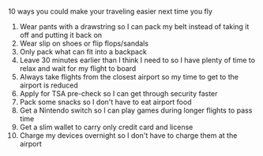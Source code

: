 10 ways you could make your traveling easier next time you fly

1. Wear pants with a drawstring so I can pack my belt instead of taking it off and putting it back on
1. Wear slip on shoes or flip flops/sandals
1. Only pack what can fit into a backpack
1. Leave 30 minutes earlier than I think I need to so I have plenty of time to relax and wait for my flight to board
1. Always take flights from the closest airport so my time to get to the airport is reduced
1. Apply for TSA pre-check so I can get through security faster
1. Pack some snacks so I don't have to eat airport food
1. Get a Nintendo switch so I can play games during longer flights to pass time
1. Get a slim wallet to carry only credit card and license
1. Charge my devices overnight so I don't have to charge them at the airport
